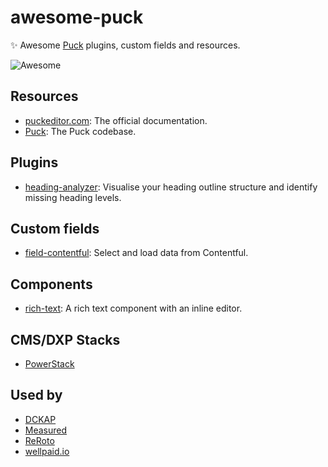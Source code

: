 # awesome-puck
✨ Awesome [Puck](https://puckeditor.com) plugins, custom fields and resources.

<img src="https://awesome.re/badge-flat2.svg" alt="Awesome">

## Resources

* [puckeditor.com](https://puckeditor.com): The official documentation.
* [Puck](https://github.com/measuredco/puck): The Puck codebase.

## Plugins

* [heading-analyzer](https://github.com/measuredco/puck/tree/main/packages/plugin-heading-analyzer): Visualise your heading outline structure and identify missing heading levels.

## Custom fields

* [field-contentful](https://github.com/measuredco/puck/tree/main/packages/field-contentful): Select and load data from Contentful.

## Components

* [rich-text](https://www.npmjs.com/package/@tohuhono/puck-rich-text): A rich text component with an inline editor.

## CMS/DXP Stacks

* [PowerStack](https://github.com/powerstackdev/power-stack)

## Used by

* [DCKAP](https://www.dckap.com)
* [Measured](https://measured.co)
* [ReRoto](https://reroto.com)
* [wellpaid.io](https://wellpaid.io)
